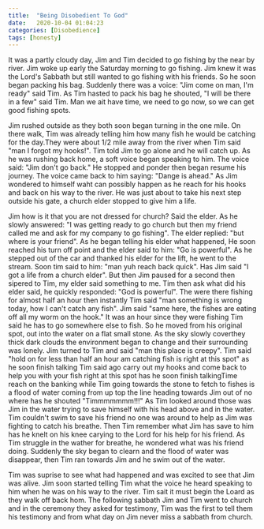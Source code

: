 ```yaml
---
title:  "Being Disobedient To God"
date:   2020-10-04 01:04:23
categories: [Disobedience]
tags: [honesty]
---
```


It was a partly cloudy day, Jim and Tim decided to go fishing by the near by river. Jim woke up early the Saturday morning to go fishing. Jim knew it was the Lord's Sabbath but still wanted to go fishing with his friends. So he soon began packing his bag. Suddenly there was a voice: "Jim come on man, I'm ready" said Tim.
As Tim hasted to pack his bag he shouted, "I will be there in a few" said Tim. Man we ait have time, we need to go now, so we can get good fishing spots.

Jim rushed outside as they both soon began turning in the one mile. On there walk, Tim was already telling him how many fish he would be catching for the day.They were about 1/2 mile away from the river when Tim said "man I forgot my hooks!". Tim told Jim to go alone and he will catch up. As he was rushing back home, a soft voice began speaking to him. The voice said: "Jim don't go back." He stopped and ponder then began resume his journey. The voice came back to him saying: "Dange is ahead." As Jim wondered to himself waht can possibly happen as he reach for his hooks and back on his way to the river. He was just about to take his next step outside his gate, a church elder stopped to give him a life.

Jim how is it that you are not dressed for church? Said the elder. As he slowly answered: "I was getting ready to go church but then my friend called me and ask for my company to go fishing". The elder replied: "but where is your friend". As he began telling his elder what happened, He soon reached his turn off point and the elder said to him: "Go is powerful". As he stepped out of the car and thanked his elder for the lift, he went to the stream. Soon tim said to him: "man yuh reach back quick". Has Jim said "I got a life from a church elder". But then Jim paused for a second then sipered to Tim, my elder said something to me. Tim then ask what did his elder said, he quickly responded: "God is powerful". 
The were there fishing for almost half an hour then instantly Tim said "man something is wrong today, how I can't catch any fish". Jim said "same here, the fishes are eating off all my worm on the hook." It was an hour since they were fishing  Tim said he has to go somewhere else to fish. So he moved from his original spot, out into the water on a flat small stone. As the sky slowly coverthey thick dark clouds the environment began to change and their surrounding was lonely. Jim turned to Tim and said "man this place is creepy". Tim said "hold on for less than half an hour am catching fish is right at this spot" as he soon finish talking Tim said ago carry out my hooks and come back to help you with your fish right at this spot has he soon finish talkingTime reach on the banking while Tim going towards the stone to fetch to fishes is a flood of water coming from up top the line heading towards Jim out of no where has he shouted "Timmmmmmm!!!" As Tim looked around those was Jim in the water trying to save himself with his head above and in the water. Tim couldn't swim to save his friend no one was around to help as Jim was fighting to catch his breathe. Then Tim remember what Jim has save to him has he knelt on his knee carying to the Lord for his help for his friend. As Tim struggle in the wather for breathe, he wondered what was his friend doing. Suddenly the sky began to clearn and the flood of water was disappear, then Tim ran towards Jim and he swim out of the water. 

Tim was suprise to see what had happened and was excited to see that Jim was alive. Jim soon started telling Tim what the voice he heard speaking to him when he was on his way to the river. Tim sait it must begin the Loard as they walk off back hom. The following sabbath Jim and Tim went to church and in the ceremony they asked for testimony, Tim was the first to tell them his testimony and from what day on Jim never miss a sabbath from church. 


